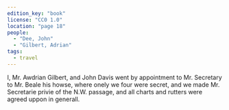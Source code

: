 ```yaml
---
edition_key: "book"
license: "CC0 1.0"
location: "page 18"
people:
  - "Dee, John"
  - "Gilbert, Adrian"
tags:
  - travel
---
```

I, Mr. Awdrian Gilbert, and John
Davis went by appointment to Mr. Secretary to Mr. Beale his
howse, where onely we four were secret, and we made Mr.
Secretarie privie of the N.W. passage, and all charts and rutters were
agreed uppon in generall.
